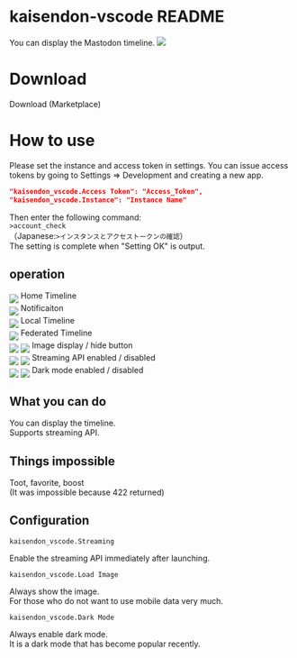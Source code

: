 # kaisendon-vscode README

You can display the Mastodon timeline.
<img src="https://raw.githubusercontent.com/takusan23/Kaisendon-VSCode/master/read_me_image.gif">

# Download
<a herf="https://marketplace.visualstudio.com/items?itemName=takusan23.kaisendon-vscode">
Download (Marketplace)
</a>

# How to use
Please set the instance and access token in settings.
You can issue access tokens by going to Settings => Development and creating a new app.

```setting.json
"kaisendon_vscode.Access Token": "Access_Token",
"kaisendon_vscode.Instance": "Instance Name"
```
Then enter the following command:  
`>account_check`  
（Japanese:`>インスタンスとアクセストークンの確認`）  
The setting is complete when "Setting OK" is output.


## operation
<img src="https://raw.githubusercontent.com/google/material-design-icons/master/action/1x_web/ic_home_black_48dp.png" align="middle">
Home Timeline
<br>
<img src="https://raw.githubusercontent.com/google/material-design-icons/master/social/1x_web/ic_notifications_black_48dp.png" align="middle">
Notificaiton
<br>
<img src="https://raw.githubusercontent.com/google/material-design-icons/master/maps/1x_web/ic_train_black_48dp.png" align="middle">
Local Timeline
<br>
<img src="https://raw.githubusercontent.com/google/material-design-icons/master/maps/1x_web/ic_flight_black_48dp.png" align="middle">
Federated Timeline
<br>
<img src="https://raw.githubusercontent.com/google/material-design-icons/master/image/1x_web/ic_photo_black_48dp.png" align="middle">
<img src="https://raw.githubusercontent.com/google/material-design-icons/master/device/1x_web/ic_data_usage_black_48dp.png" align="middle">
Image display / hide button
<br>
<img src="https://raw.githubusercontent.com/google/material-design-icons/master/navigation/1x_web/ic_refresh_black_48dp.png" align="middle">
<img src="https://raw.githubusercontent.com/google/material-design-icons/master/notification/1x_web/ic_sync_black_48dp.png" align="middle">
Streaming API enabled / disabled
<br>
<img src="https://raw.githubusercontent.com/google/material-design-icons/master/image/ios/ic_brightness_7.imageset/ic_brightness_7_2x.png" align="middle">
<img src="https://raw.githubusercontent.com/google/material-design-icons/master/image/ios/ic_brightness_2.imageset/ic_brightness_2_2x.png" align="middle">
Dark mode enabled / disabled

## What you can do
You can display the timeline.  
Supports streaming API.  
  
## Things impossible
Toot, favorite, boost  
(It was impossible because 422 returned)

## Configuration
`kaisendon_vscode.Streaming` 

Enable the streaming API immediately after launching.

`kaisendon_vscode.Load Image`

Always show the image.  
For those who do not want to use mobile data very much.

`kaisendon_vscode.Dark Mode`

Always enable dark mode.  
It is a dark mode that has become popular recently.
